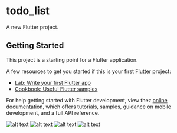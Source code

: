 # todo_list

A new Flutter project.

## Getting Started

This project is a starting point for a Flutter application.

A few resources to get you started if this is your first Flutter project:

- [Lab: Write your first Flutter app](https://docs.flutter.dev/get-started/codelab)
- [Cookbook: Useful Flutter samples](https://docs.flutter.dev/cookbook)

For help getting started with Flutter development, view thez
[online documentation](https://docs.flutter.dev/), which offers tutorials,
samples, guidance on mobile development, and a full API reference.

![alt text](https://drive.google.com/uc?export=view&id=1CeQkSAMVX0itkdu8F9inBinrWsiAB26l)
![alt text](https://drive.google.com/uc?export=view&id=11cTd0iTwUz2swlTd3CPIOl42k6xcO96H)
![alt text](https://drive.google.com/uc?export=view&id=1Dwz0ZPIXLhmrNsUP4YUD3aGZH_8av5SV)
![alt text](https://drive.google.com/uc?export=view&id=1KbwMeZMm-h1QC2vPRFNUfKBZfZpbpWKL)
